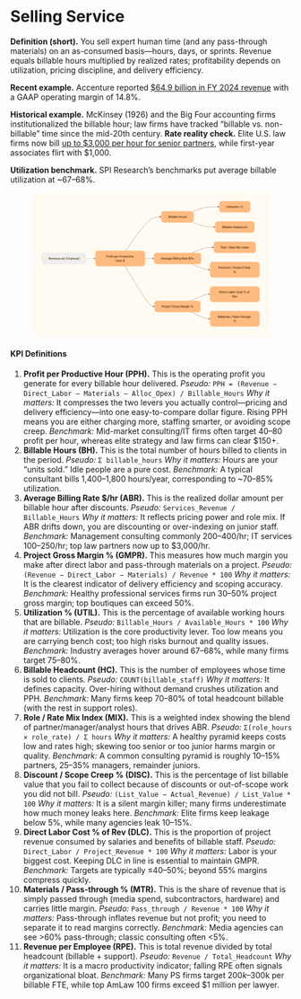 # Selling Service

**Definition (short).** You sell expert human time (and any pass-through materials) on an as-consumed basis—hours, days, or sprints. Revenue equals billable hours multiplied by realized rates; profitability depends on utilization, pricing discipline, and delivery efficiency.

**Recent example.** Accenture reported [$64.9 billion in FY 2024 revenue](https://newsroom.accenture.com/content/4q-full-fy24-earnings/accenture-reports-fourth-quarter-and-full-year-fiscal-2024-results.pdf?utm_source=chatgpt.com) with a GAAP operating margin of 14.8%.&#x20;

**Historical example.** McKinsey (1926) and the Big Four accounting firms institutionalized the billable hour; law firms have tracked “billable vs. non-billable” time since the mid-20th century. **Rate reality check.** Elite U.S. law firms now bill [up to $3,000 per hour for senior partners](https://taxprof.typepad.com/taxprof_blog/2024/10/2025-hourly-billing-rates-for-elite-law-firms-3000-for-senior-partners-1000-for-first-year-associate.html), while first-year associates flirt with $1,000.&#x20;

**Utilization benchmark.** SPI Research’s benchmarks put average billable utilization at \~67–68%.

<figure><img src="../../.gitbook/assets/image (1) (1) (1) (1).png" alt=""><figcaption></figcaption></figure>

#### KPI Definitions

1. **Profit per Productive Hour (PPH).** This is the operating profit you generate for every billable hour delivered. _Pseudo:_ `PPH = (Revenue − Direct_Labor − Materials − Alloc_Opex) / Billable_Hours` _Why it matters:_ It compresses the two levers you actually control—pricing and delivery efficiency—into one easy-to-compare dollar figure. Rising PPH means you are either charging more, staffing smarter, or avoiding scope creep. _Benchmark:_ Mid-market consulting/IT firms often target $40–$80 profit per hour, whereas elite strategy and law firms can clear $150+.
2. **Billable Hours (BH).** This is the total number of hours billed to clients in the period. _Pseudo:_ `Σ billable_hours` _Why it matters:_ Hours are your “units sold.” Idle people are a pure cost. _Benchmark:_ A typical consultant bills 1,400–1,800 hours/year, corresponding to \~70–85% utilization.
3. **Average Billing Rate $/hr (ABR).** This is the realized dollar amount per billable hour after discounts. _Pseudo:_ `Services_Revenue / Billable_Hours` _Why it matters:_ It reflects pricing power and role mix. If ABR drifts down, you are discounting or over-indexing on junior staff. _Benchmark:_ Management consulting commonly $200–$400/hr; IT services $100–$250/hr; top law partners now up to $3,000/hr.
4. **Project Gross Margin % (GMPR).** This measures how much margin you make after direct labor and pass-through materials on a project. _Pseudo:_ `(Revenue − Direct_Labor − Materials) / Revenue * 100` _Why it matters:_ It is the clearest indicator of delivery efficiency and scoping accuracy. _Benchmark:_ Healthy professional services firms run 30–50% project gross margin; top boutiques can exceed 50%.
5. **Utilization % (UTIL).** This is the percentage of available working hours that are billable. _Pseudo:_ `Billable_Hours / Available_Hours * 100` _Why it matters:_ Utilization is the core productivity lever. Too low means you are carrying bench cost; too high risks burnout and quality issues. _Benchmark:_ Industry averages hover around 67–68%, while many firms target 75–80%.
6. **Billable Headcount (HC).** This is the number of employees whose time is sold to clients. _Pseudo:_ `COUNT(billable_staff)` _Why it matters:_ It defines capacity. Over-hiring without demand crushes utilization and PPH. _Benchmark:_ Many firms keep 70–80% of total headcount billable (with the rest in support roles).
7. **Role / Rate Mix Index (MIX).** This is a weighted index showing the blend of partner/manager/analyst hours that drives ABR. _Pseudo:_ `Σ(role_hours × role_rate) / Σ hours` _Why it matters:_ A healthy pyramid keeps costs low and rates high; skewing too senior or too junior harms margin or quality. _Benchmark:_ A common consulting pyramid is roughly 10–15% partners, 25–35% managers, remainder juniors.
8. **Discount / Scope Creep % (DISC).** This is the percentage of list billable value that you fail to collect because of discounts or out-of-scope work you did not bill. _Pseudo:_ `(List_Value − Actual_Revenue) / List_Value * 100` _Why it matters:_ It is a silent margin killer; many firms underestimate how much money leaks here. _Benchmark:_ Elite firms keep leakage below 5%, while many agencies leak 10–15%.
9. **Direct Labor Cost % of Rev (DLC).** This is the proportion of project revenue consumed by salaries and benefits of billable staff. _Pseudo:_ `Direct_Labor / Project_Revenue * 100` _Why it matters:_ Labor is your biggest cost. Keeping DLC in line is essential to maintain GMPR. _Benchmark:_ Targets are typically ≤40–50%; beyond 55% margins compress quickly.
10. **Materials / Pass-through % (MTR).** This is the share of revenue that is simply passed through (media spend, subcontractors, hardware) and carries little margin. _Pseudo:_ `Pass_through / Revenue * 100` _Why it matters:_ Pass-through inflates revenue but not profit; you need to separate it to read margins correctly. _Benchmark:_ Media agencies can see >60% pass-through; classic consulting often <5%.
11. **Revenue per Employee (RPE).** This is total revenue divided by total headcount (billable + support). _Pseudo:_ `Revenue / Total_Headcount` _Why it matters:_ It is a macro productivity indicator; falling RPE often signals organizational bloat. _Benchmark:_ Many PS firms target $200k–$300k per billable FTE, while top AmLaw 100 firms exceed $1 million per lawyer.
